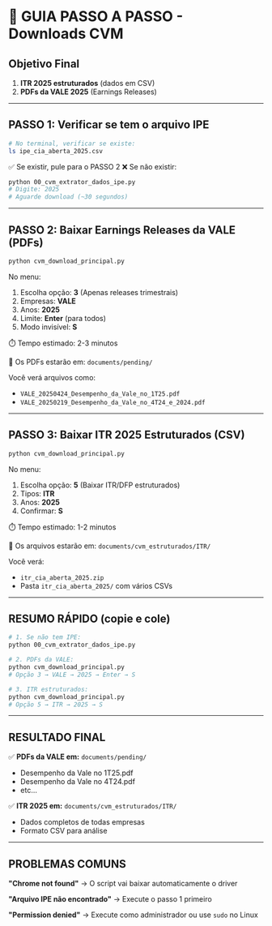 # 🎯 GUIA PASSO A PASSO - Downloads CVM

## Objetivo Final
1. **ITR 2025 estruturados** (dados em CSV)
2. **PDFs da VALE 2025** (Earnings Releases)

---

## PASSO 1: Verificar se tem o arquivo IPE
```bash
# No terminal, verificar se existe:
ls ipe_cia_aberta_2025.csv
```

✅ Se existir, pule para o PASSO 2
❌ Se não existir:
```bash
python 00_cvm_extrator_dados_ipe.py
# Digite: 2025
# Aguarde download (~30 segundos)
```

---

## PASSO 2: Baixar Earnings Releases da VALE (PDFs)
```bash
python cvm_download_principal.py
```

No menu:
1. Escolha opção: **3** (Apenas releases trimestrais)
2. Empresas: **VALE**
3. Anos: **2025**
4. Limite: **Enter** (para todos)
5. Modo invisível: **S**

⏱️ Tempo estimado: 2-3 minutos

📁 Os PDFs estarão em: `documents/pending/`

Você verá arquivos como:
- `VALE_20250424_Desempenho_da_Vale_no_1T25.pdf`
- `VALE_20250219_Desempenho_da_Vale_no_4T24_e_2024.pdf`

---

## PASSO 3: Baixar ITR 2025 Estruturados (CSV)
```bash
python cvm_download_principal.py
```

No menu:
1. Escolha opção: **5** (Baixar ITR/DFP estruturados)
2. Tipos: **ITR**
3. Anos: **2025**
4. Confirmar: **S**

⏱️ Tempo estimado: 1-2 minutos

📁 Os arquivos estarão em: `documents/cvm_estruturados/ITR/`

Você verá:
- `itr_cia_aberta_2025.zip`
- Pasta `itr_cia_aberta_2025/` com vários CSVs

---

## RESUMO RÁPIDO (copie e cole)

```bash
# 1. Se não tem IPE:
python 00_cvm_extrator_dados_ipe.py

# 2. PDFs da VALE:
python cvm_download_principal.py
# Opção 3 → VALE → 2025 → Enter → S

# 3. ITR estruturados:
python cvm_download_principal.py
# Opção 5 → ITR → 2025 → S
```

---

## RESULTADO FINAL

✅ **PDFs da VALE em:** `documents/pending/`
- Desempenho da Vale no 1T25.pdf
- Desempenho da Vale no 4T24.pdf
- etc...

✅ **ITR 2025 em:** `documents/cvm_estruturados/ITR/`
- Dados completos de todas empresas
- Formato CSV para análise

---

## PROBLEMAS COMUNS

**"Chrome not found"**
→ O script vai baixar automaticamente o driver

**"Arquivo IPE não encontrado"**
→ Execute o passo 1 primeiro

**"Permission denied"**
→ Execute como administrador ou use `sudo` no Linux